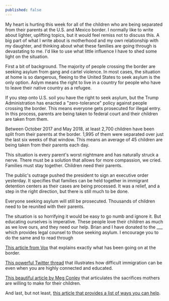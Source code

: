```yaml
---
published: false
---
```

My heart is hurting this week for all of the children who are being separated from their parents at the U.S. and Mexico border. I normally like to write about lighter, uplifting topics, but it would feel remiss not to discuss this. A big part of what I write about is motherhood and my own relationship with my daughter, and thinking about what these families are going through is devastating to me. I'd like to use what little influence I have to shed some light on the situation. 

First a bit of background. The majority of people crossing the border are seeking asylum from gang and cartel violence. In most cases, the situation at home is so dangerous, fleeing to the United States to seek asylum is the only option. Aslym means the right to live in a country for people who have to leave their native country as a refugee. 

If you step onto U.S. soil you have the right to seek asylum, but the Trump Administration has enacted a "zero-tolerance" policy against people crossing the border. This means everyone gets prosecuted for illegal entry. In this process, parents are being taken to federal court and their children are taken from them.

Between October 2017 and May 2018, at least 2,700 children have been split from their parents at the border. 1,995 of them were separated over just the last six weeks of that window. This means an average of 45 children are being taken from their parents each day. 

This situation is every parent's worst nightmare and has naturally struck a nerve. There must be a solution that allows for more compassion, we cried. Families must stay together. Children need their parents. 

The public's outrage pushed the president to sign an executive order yesterday. It specifies that families can be held together in immigrant detention centers as their cases are being processed. It was a relief, and a step in the right direction, but there is still much to be done. 

Everyone seeking asylum will still be prosecuted. Thousands of children need to be reunited with their parents. 

The situation is so horrifying it would be easy to go numb and ignore it. But educating ourselves is imperative. These people love their children as much as we love ours, and they need our help. Brian and I have donated to the ___ which provides legal counsel to those seeking asylum. I encourage you to do the same and to read through 

[This article from Vox](https://www.vox.com/2018/6/11/17443198/children-immigrant-families-separated-parents) that explains exactly what has been going on at the border. 

[This powerful Twitter thread](https://twitter.com/petit_elefant/status/1008131022280519680) that illustrates how difficult immigration can be even when you are highly connected and educated. 

[This beautiful article by Meg Conley](https://medium.com/s/story/suffer-little-children-8a204503eb9e) that articulates the sacrifices mothers are willing to make for their children. 

And last, but not least, [this article that provides a list of ways you can help](https://slate.com/news-and-politics/2018/06/how-you-can-fight-family-separation-at-the-border.html  ). 




